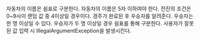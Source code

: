 자동차의 이름은 쉼표로 구분한다.
자동차의 이름은 5자 이하여야 한다.
전진의 조건은 0~9사이 랜덤 값 중 4이상일 경우이다.
경주가 완료된 후 우승자를 알려준다.
우승자는 한 명 이상일 수 있다.
우승자가 두 명 이상일 경우 쉼표를 통해 구분한다.
사용자가 잘못된 값 입력 시 IllegalArgumentException을 발생시킨다.